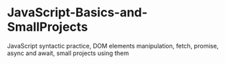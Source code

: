 # JavaScript-Basics-and-SmallProjects
JavaScript syntactic practice, DOM elements manipulation, fetch, promise, async and await, small projects using them
